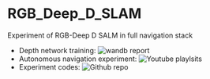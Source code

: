 # RGB_Deep_D_SLAM

Experiment of RGB-Deep D SALM in full navigation stack

- Depth network training: ![wandb report](https://wandb.ai/surfii3z/tello_thesis_may/reports/Thesis-Depth-estimation-network-with-tello--Vmlldzo3MTkxNjM)
- Autonomous navigation experiment: ![Youtube playlsits](https://youtube.com/playlist?list=PLy765YYpYmKxbRtEeM9Om__sBgPfIyyZO)
- Experiment codes: ![Github repo](https://github.com/surfii3z/jy_master_thesis)
